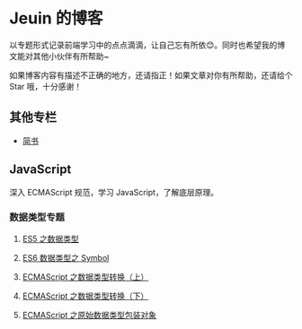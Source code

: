 # Jeuin 的博客
以专题形式记录前端学习中的点点滴滴，让自己忘有所依:blush:。同时也希望我的博文能对其他小伙伴有所帮助~

如果博客内容有描述不正确的地方，还请指正！如果文章对你有所帮助，还请给个 Star 哦，十分感谢！

## 其他专栏
- [简书](https://www.jianshu.com/u/08e3501ff8fb)

## JavaScript
深入 ECMAScript 规范，学习 JavaScript，了解底层原理。

### 数据类型专题

1. [ES5 之数据类型](https://github.com/jejuin/Blog/issues/18)

2. [ES6 数据类型之 Symbol](https://github.com/jejuin/Blog/issues/23)

3. [ECMAScript 之数据类型转换（上）](https://github.com/jejuin/Blog/issues/19)

4. [ECMAScript 之数据类型转换（下）](https://github.com/jejuin/Blog/issues/20)

5. [ECMAScript 之原始数据类型包装对象](https://github.com/jejuin/Blog/issues/21)

